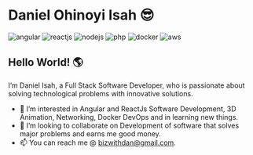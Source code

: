# Daniel Ohinoyi Isah 😎

![angular](https://user-images.githubusercontent.com/15150357/218482195-19bd15fb-56cd-4311-aec3-08fe3809f917.png)
![reactjs](https://user-images.githubusercontent.com/15150357/218488704-e391d9f0-d4a9-43cc-bd61-6d2b76550d60.png)
![nodejs](https://user-images.githubusercontent.com/15150357/218482311-bd80c323-b285-4519-8413-3ea16e7960d8.png)
![php](https://user-images.githubusercontent.com/15150357/218482380-b776be75-9ab9-491f-af60-fa7333b4c2b5.png)
![docker](https://user-images.githubusercontent.com/15150357/218486101-7d8c8bc6-fd53-4831-ae43-3a81b591f19f.png)
![aws](https://user-images.githubusercontent.com/15150357/218486131-91ed12fd-bb9b-49ab-80e0-98f31fc957d6.png)

## Hello World! 🌎

I’m Daniel Isah, a Full Stack Software Developer, who is passionate about solving technological problems with innovative solutions.

- 💞️ I’m interested in Angular and ReactJs Software Development, 3D Animation, Networking, Docker DevOps and in learning new things.
- 👀 I’m looking to collaborate on Development of software that solves major problems and earns me good money.
- 📫 You can reach me @ bizwithdan@gmail.com.

<!---
danzycool/danzycool is a ✨ special ✨ repository because its `README.md` (this file) appears on your GitHub profile.
You can click the Preview link to take a look at your changes.
--->
